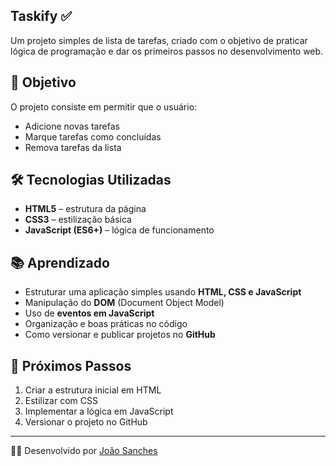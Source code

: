 ## Taskify ✅

Um projeto simples de lista de tarefas, criado com o objetivo de praticar lógica de programação e dar os primeiros passos no desenvolvimento web.

## 🎯 Objetivo

O projeto consiste em permitir que o usuário:
- Adicione novas tarefas  
- Marque tarefas como concluídas  
- Remova tarefas da lista  

## 🛠️ Tecnologias Utilizadas

- **HTML5** – estrutura da página  
- **CSS3** – estilização básica  
- **JavaScript (ES6+)** – lógica de funcionamento  

## 📚 Aprendizado
- Estruturar uma aplicação simples usando **HTML, CSS e JavaScript**  
- Manipulação do **DOM** (Document Object Model)  
- Uso de **eventos em JavaScript**  
- Organização e boas práticas no código  
- Como versionar e publicar projetos no **GitHub**  

## 🚀 Próximos Passos

1. Criar a estrutura inicial em HTML  
2. Estilizar com CSS  
3. Implementar a lógica em JavaScript  
4. Versionar o projeto no GitHub  

---
👨‍💻 Desenvolvido por [João Sanches](https://github.com/joaorsanchess)
